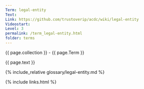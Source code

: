 ```yaml
---
Term: legal-entity
Text: 
Link: https://github.com/trustoverip/acdc/wiki/legal-entity
Videostart: 
Level: 3
permalink: /term_legal-entity.html
folder: terms
---
```


{{ page.collection }} - {{ page.Term }}

   {{ page.text }}

{% include_relative glossary/legal-entity.md %}

 {% include links.html %} 
